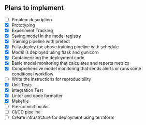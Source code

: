 ## Plans to implement

- [ ] Problem description
- [X] Prototyping
- [X] Experiment Tracking
- [X] Saving model in the model registry 
- [X] Training pipeline with prefect
- [X] Fully deploy the above training pipeline with schedule
- [X] Model is deployed using flask and gunicorn
- [X] Containerizing the deployment code
- [X] Basic model monitoring that calculates and reports metrics
- [X] Comprehensive model monitoring that sends alerts or runs some conditional workflow
- [ ] Write the instructions for reproducibility
- [X] Unit Tests
- [X] Integration Test
- [X] Linter and code formatter
- [X] Makefile
- [ ] Pre-commit hooks
- [ ] CI/CD pipeline
- [ ] Create infrastrcture for deployment using terraform